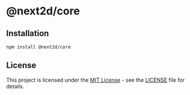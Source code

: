 @next2d/core
=============

## Installation

```
npm install @next2d/core
```

## License
This project is licensed under the [MIT License](https://opensource.org/licenses/MIT) - see the [LICENSE](LICENSE) file for details.
